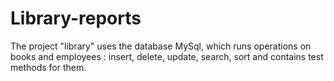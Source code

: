 # Library-reports
The project "library" uses the database MySql, which runs operations on books and employees : insert, delete, update, search, sort and contains test methods for them.
